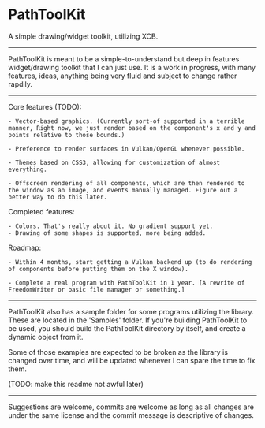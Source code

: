 # PathToolKit
A simple drawing/widget toolkit, utilizing XCB.
___

PathToolKit is meant to be a simple-to-understand but deep in features widget/drawing toolkit that I can just use.
It is a work in progress, with many features, ideas, anything being very fluid and subject to change rather rapdily.
___

Core features (TODO):

	- Vector-based graphics. (Currently sort-of supported in a terrible manner, Right now, we just render based on the component's x and y and points relative to those bounds.)

	- Preference to render surfaces in Vulkan/OpenGL whenever possible.
	
	- Themes based on CSS3, allowing for customization of almost everything.
	
	- Offscreen rendering of all components, which are then rendered to the window as an image, and events manually managed. Figure out a better way to do this later.
	
Completed features:

	- Colors. That's really about it. No gradient support yet.
	- Drawing of some shapes is supported, more being added.

Roadmap:

	- Within 4 months, start getting a Vulkan backend up (to do rendering of components before putting them on the X window).
	
	- Complete a real program with PathToolKit in 1 year. [A rewrite of FreedomWriter or basic file manager or something.]
___
PathToolKit also has a sample folder for some programs utilizing the library.
These are located in the 'Samples' folder.
If you're building PathToolKit to be used, you should build the PathToolKit directory by itself, and create a dynamic object from it.

Some of those examples are expected to be broken as the library is changed over time, and will be updated whenever I can spare the time to fix them.

(TODO: make this readme not awful later)

___

Suggestions are welcome, commits are welcome as long as all changes are under the same license and the commit message is descriptive of changes.